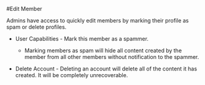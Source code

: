 #Edit Member

Admins have access to quickly edit members by marking their profile as spam or delete profiles.

*   User Capabilities - Mark this member as a spammer.
    *   Marking members as spam will hide all content created by the member from all other members without notification to the spammer.

*   Delete Account - Deleting an account will delete all of the content it has created. It will be completely unrecoverable.